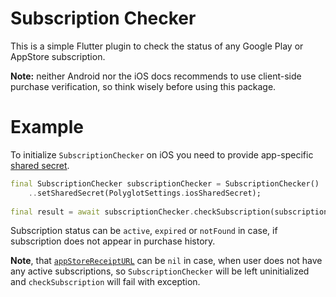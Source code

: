# Subscription Checker

This is a simple Flutter plugin to check the status of any Google Play or AppStore subscription.

**Note:** neither Android nor the iOS docs recommends to use client-side purchase verification, so think wisely before using this package.

# Example

To initialize ```SubscriptionChecker``` on iOS you need to provide app-specific [shared secret](https://stackoverflow.com/a/75350186).

```dart
final SubscriptionChecker subscriptionChecker = SubscriptionChecker()
    ..setSharedSecret(PolyglotSettings.iosSharedSecret);
    
final result = await subscriptionChecker.checkSubscription(subscriptionId: ["subscription_id"]);
```
Subscription status can be ```active```, ```expired``` or ```notFound``` in case, if subscription does not appear in purchase history.

**Note**, that [```appStoreReceiptURL```](https://developer.apple.com/documentation/foundation/bundle/1407276-appstorereceipturl) can be ```nil``` in case, when user does not have any active subscriptions, so ```SubscriptionChecker``` will be left uninitialized and ```checkSubscription``` will fail with exception.
